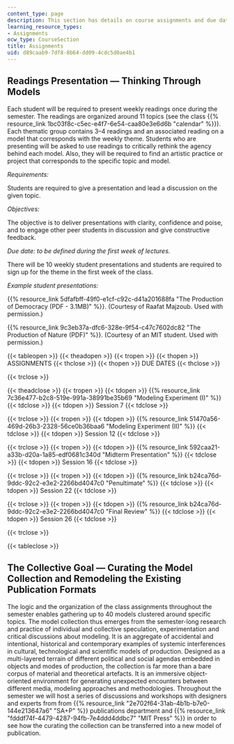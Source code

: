 ```yaml
---
content_type: page
description: This section has details on course assignments and due dates.
learning_resource_types:
- Assignments
ocw_type: CourseSection
title: Assignments
uid: d89caab9-7df8-8b64-dd09-4cdc5d0ae4b1
---
```


Readings Presentation — Thinking Through Models
-----------------------------------------------

Each student will be required to present weekly readings once during the semester. The readings are organized around 11 topics (see the class {{% resource_link 1bc03f8c-c5ec-e4f7-6e54-caa80e3e6d6b "calendar" %}}). Each thematic group contains 3–4 readings and an associated reading on a model that corresponds with the weekly theme. Students who are presenting will be asked to use readings to critically rethink the agency behind each model. Also, they will be required to find an artistic practice or project that corresponds to the specific topic and model.

_Requirements:_

Students are required to give a presentation and lead a discussion on the given topic.

_Objectives:_

The objective is to deliver presentations with clarity, confidence and poise, and to engage other peer students in discussion and give constructive feedback.

_Due date: to be defined during the first week of lectures._

There will be 10 weekly student presentations and students are required to sign up for the theme in the first week of the class.

_Example student presentations:_

{{% resource_link 5dfafbff-49f0-e1cf-c92c-d41a201688fa "The Production of Democracy (PDF - 3.1MB)" %}}. (Courtesy of Raafat Majzoub. Used with permission.)

{{% resource_link 9c3eb37a-dfc6-328e-9f54-c47c7602dc82 "The Production of Nature (PDF)" %}}. (Courtesy of an MIT student. Used with permission.)

{{< tableopen >}}
{{< theadopen >}}
{{< tropen >}}
{{< thopen >}}
ASSIGNMENTS
{{< thclose >}}
{{< thopen >}}
DUE DATES
{{< thclose >}}

{{< trclose >}}

{{< theadclose >}}
{{< tropen >}}
{{< tdopen >}}
{{% resource_link 7c36e477-b2c8-519e-991a-38991be35b69 "Modeling Experiment (I)" %}}
{{< tdclose >}}
{{< tdopen >}}
Session 7
{{< tdclose >}}

{{< trclose >}}
{{< tropen >}}
{{< tdopen >}}
{{% resource_link 51470a56-469d-26b3-2328-56ce0b36baa6 "Modeling Experiment (II)" %}}
{{< tdclose >}}
{{< tdopen >}}
Session 12
{{< tdclose >}}

{{< trclose >}}
{{< tropen >}}
{{< tdopen >}}
{{% resource_link 592caa21-a33b-d20a-1a85-edf0681c340d "Midterm Presentation" %}}
{{< tdclose >}}
{{< tdopen >}}
Session 16
{{< tdclose >}}

{{< trclose >}}
{{< tropen >}}
{{< tdopen >}}
{{% resource_link b24ca76d-9ddc-92c2-e3e2-2266bd4047c0 "Penultimate" %}}
{{< tdclose >}}
{{< tdopen >}}
Session 22
{{< tdclose >}}

{{< trclose >}}
{{< tropen >}}
{{< tdopen >}}
{{% resource_link b24ca76d-9ddc-92c2-e3e2-2266bd4047c0 "Final Review" %}}
{{< tdclose >}}
{{< tdopen >}}
Session 26
{{< tdclose >}}

{{< trclose >}}

{{< tableclose >}}

The Collective Goal — Curating the Model Collection and Remodeling the Existing Publication Formats
---------------------------------------------------------------------------------------------------

The logic and the organization of the class assignments throughout the semester enables gathering up to 40 models clustered around specific topics. The model collection thus emerges from the semester-long research and practice of individual and collective speculation, experimentation and critical discussions about modeling. It is an aggregate of accidental and intentional, historical and contemporary examples of systemic interferences in cultural, technological and scientific models of production. Designed as a multi-layered terrain of different political and social agendas embedded in objects and modes of production, the collection is far more than a bare corpus of material and theoretical artefacts. It is an immersive object-oriented environment for generating unexpected encounters between different media, modeling approaches and methodologies. Throughout the semester we will host a series of discussions and workshops with designers and experts from from {{% resource_link "2e702f64-31ab-4b1b-b7e0-144e213647a6" "SA+P" %}} publications department and {{% resource_link "fdddf74f-4479-4287-94fb-7e4ddd4ddbc7" "MIT Press" %}} in order to see how the curating the collection can be transferred into a new model of publication.